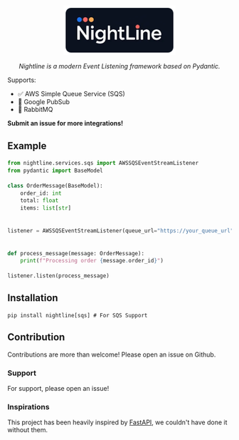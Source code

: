 
<p align="center">
    <img src="assets/logo.png" width="50%">
</p>
<p align="center">
    <i>Nightline is a modern Event Listening framework based on Pydantic.</i>
</p>


Supports:

* ✅ AWS Simple Queue Service (SQS)
* 🚧 Google PubSub
* 🚧 RabbitMQ

**Submit an issue for more integrations!**

## Example

```python
from nightline.services.sqs import AWSSQSEventStreamListener
from pydantic import BaseModel

class OrderMessage(BaseModel):
    order_id: int
    total: float
    items: list[str]
    

listener = AWSSQSEventStreamListener(queue_url="https://your_queue_url")


def process_message(message: OrderMessage):
    print(f"Processing order {message.order_id}")

listener.listen(process_message)
```

## Installation

```
pip install nightline[sqs] # For SQS Support
```

## Contribution

Contributions are more than welcome! Please open an issue on Github.

### Support

For support, please open an issue!

### Inspirations

This project has been heavily inspired by [FastAPI](https://fastapi.tiangolo.com/), we couldn't have done it without them.
